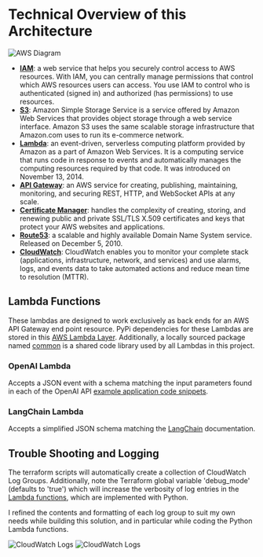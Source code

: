 # Technical Overview of this Architecture

![AWS Diagram](https://github.com/QueriumCorp/smarter/blob/main/doc/img/aws-diagram.png "AWS Diagram")

- **[IAM](https://aws.amazon.com/iam/)**: a web service that helps you securely control access to AWS resources. With IAM, you can centrally manage permissions that control which AWS resources users can access. You use IAM to control who is authenticated (signed in) and authorized (has permissions) to use resources.
- **[S3](https://aws.amazon.com/s3/)**: Amazon Simple Storage Service is a service offered by Amazon Web Services that provides object storage through a web service interface. Amazon S3 uses the same scalable storage infrastructure that Amazon.com uses to run its e-commerce network.
- **[Lambda](https://aws.amazon.com/lambda/)**: an event-driven, serverless computing platform provided by Amazon as a part of Amazon Web Services. It is a computing service that runs code in response to events and automatically manages the computing resources required by that code. It was introduced on November 13, 2014.
- **[API Gateway](https://aws.amazon.com/api-gateway/)**: an AWS service for creating, publishing, maintaining, monitoring, and securing REST, HTTP, and WebSocket APIs at any scale.
- **[Certificate Manager](https://aws.amazon.com/certificate-manager/)**: handles the complexity of creating, storing, and renewing public and private SSL/TLS X.509 certificates and keys that protect your AWS websites and applications.
- **[Route53](https://aws.amazon.com/route53/)**: a scalable and highly available Domain Name System service. Released on December 5, 2010.
- **[CloudWatch](https://aws.amazon.com/cloudwatch/)**: CloudWatch enables you to monitor your complete stack (applications, infrastructure, network, and services) and use alarms, logs, and events data to take automated actions and reduce mean time to resolution (MTTR).

## Lambda Functions

These lambdas are designed to work exclusively as back ends for an AWS API Gateway end point resource. PyPi dependencies for these Lambdas are stored in this [AWS Lambda Layer](../python/layer_genai/). Additionally, a locally sourced package named [common](../python/openai_passthrough/common/) is a shared code library used by all Lambdas in this project.

### OpenAI Lambda

Accepts a JSON event with a schema matching the input parameters found in each of the OpenAI API [example application code snippets](https://platform.openai.com/examples/default-grammar/).

### LangChain Lambda

Accepts a simplified JSON schema matching the [LangChain](https://www.langchain.com/) documentation.

## Trouble Shooting and Logging

The terraform scripts will automatically create a collection of CloudWatch Log Groups. Additionally, note the Terraform global variable 'debug_mode' (defaults to 'true') which will increase the verbosity of log entries in the [Lambda functions](./terraform/python/), which are implemented with Python.

I refined the contents and formatting of each log group to suit my own needs while building this solution, and in particular while coding the Python Lambda functions.

![CloudWatch Logs](https://github.com/QueriumCorp/smarter/blob/main/doc/img/cloudwatch-1.png "CloudWatch Logs")
![CloudWatch Logs](https://github.com/QueriumCorp/smarter/blob/main/doc/img/cloudwatch-2.png "CloudWatch Logs")

